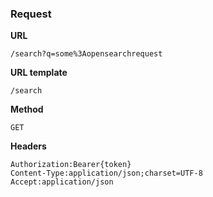 ### Request

**URL**

`/search?q=some%3Aopensearchrequest`

**URL template**

`/search`

**Method**

`GET`

**Headers**

`Authorization:Bearer{token}`  
`Content-Type:application/json;charset=UTF-8`  
`Accept:application/json`  
